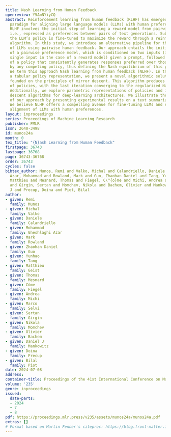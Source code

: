 ```yaml
---
title: Nash Learning from Human Feedback
openreview: Y5AmNYiyCQ
abstract: Reinforcement learning from human feedback (RLHF) has emerged as the main
  paradigm for aligning large language models (LLMs) with human preferences. Traditionally,
  RLHF involves the initial step of learning a reward model from pairwise human feedback,
  i.e., expressed as preferences between pairs of text generations. Subsequently,
  the LLM’s policy is fine-tuned to maximize the reward through a reinforcement learning
  algorithm. In this study, we introduce an alternative pipeline for the fine-tuning
  of LLMs using pairwise human feedback. Our approach entails the initial learning
  of a pairwise preference model, which is conditioned on two inputs (instead of a
  single input in the case of a reward model) given a prompt, followed by the pursuit
  of a policy that consistently generates responses preferred over those generated
  by any competing policy, thus defining the Nash equilibrium of this preference model.
  We term this approach Nash learning from human feedback (NLHF). In the context of
  a tabular policy representation, we present a novel algorithmic solution, Nash-MD,
  founded on the principles of mirror descent. This algorithm produces a sequence
  of policies, with the last iteration converging to the regularized Nash equilibrium.
  Additionally, we explore parametric representations of policies and introduce gradient
  descent algorithms for deep-learning architectures. We illustrate the effectiveness
  of our approach by presenting experimental results on a text summarization task.
  We believe NLHF offers a compelling avenue for fine-tuning LLMs and enhancing the
  alignment of LLMs with human preferences.
layout: inproceedings
series: Proceedings of Machine Learning Research
publisher: PMLR
issn: 2640-3498
id: munos24a
month: 0
tex_title: "{N}ash Learning from Human Feedback"
firstpage: 36743
lastpage: 36768
page: 36743-36768
order: 36743
cycles: false
bibtex_author: Munos, Remi and Valko, Michal and Calandriello, Daniele and Gheshlaghi
  Azar, Mohammad and Rowland, Mark and Guo, Zhaohan Daniel and Tang, Yunhao and Geist,
  Matthieu and Mesnard, Thomas and Fiegel, C\^{o}me and Michi, Andrea and Selvi, Marco
  and Girgin, Sertan and Momchev, Nikola and Bachem, Olivier and Mankowitz, Daniel
  J and Precup, Doina and Piot, Bilal
author:
- given: Remi
  family: Munos
- given: Michal
  family: Valko
- given: Daniele
  family: Calandriello
- given: Mohammad
  family: Gheshlaghi Azar
- given: Mark
  family: Rowland
- given: Zhaohan Daniel
  family: Guo
- given: Yunhao
  family: Tang
- given: Matthieu
  family: Geist
- given: Thomas
  family: Mesnard
- given: Côme
  family: Fiegel
- given: Andrea
  family: Michi
- given: Marco
  family: Selvi
- given: Sertan
  family: Girgin
- given: Nikola
  family: Momchev
- given: Olivier
  family: Bachem
- given: Daniel J
  family: Mankowitz
- given: Doina
  family: Precup
- given: Bilal
  family: Piot
date: 2024-07-08
address:
container-title: Proceedings of the 41st International Conference on Machine Learning
volume: '235'
genre: inproceedings
issued:
  date-parts:
  - 2024
  - 7
  - 8
pdf: https://proceedings.mlr.press/v235/assets/munos24a/munos24a.pdf
extras: []
# Format based on Martin Fenner's citeproc: https://blog.front-matter.io/posts/citeproc-yaml-for-bibliographies/
---
```

